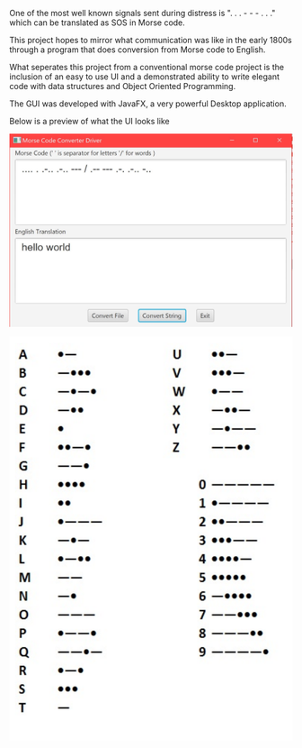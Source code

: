 One of the most well known signals sent during distress is ". . . - - - . . ." which can be translated as SOS in Morse code.

This project hopes to mirror what communication was like in the early 1800s through a program that does conversion from Morse code to English.

What seperates this project from a conventional morse code project is the inclusion of an easy to use UI and a demonstrated ability to write elegant code with data structures and Object Oriented Programming.

The GUI was developed with JavaFX, a very powerful Desktop application.

Below is a preview of what the UI looks like


![](Images/Morse_Code_.JPG)

![](Images/Text.PNG)



